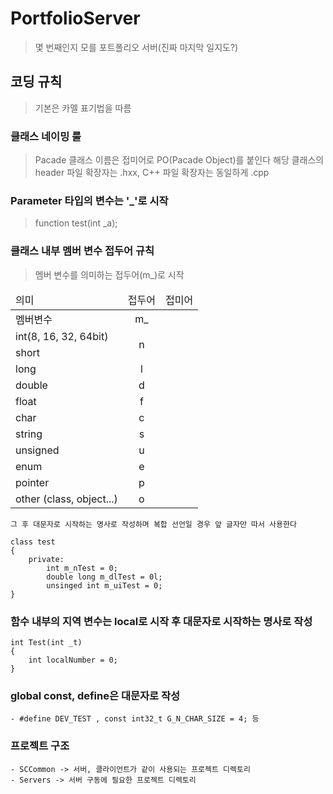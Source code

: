 # PortfolioServer

 > 몇 번째인지 모를 포트폴리오 서버(진짜 마지막 일지도?)

## 코딩 규칙
 > 기본은 카멜 표기법을 따름
 
### 클래스 네이밍 룰
 > Pacade 클래스 이름은 접미어로 PO(Pacade Object)를 붙인다
 > 해당 클래스의 header 파일 확장자는 .hxx, C++ 파일 확장자는 동일하게 .cpp
### Parameter 타입의 변수는 '_'로 시작
 > function test(int _a);

### 클래스 내부 멤버 변수 접두어 규칙
 > 멤버 변수를 의미하는 접두어(m_)로 시작
<table>
	<thead>
		<td>의미</td>
		<td>접두어</td>
		<td>접미어</td>
	</thead>
	<tr>
		<td>멤버변수</td>
		<td align="center">m_</td>
		<td></td>
	</tr>
	<tr>
		<td>int(8, 16, 32, 64bit)</td>
		<td rowspan="2" align="center">n</td>
		<td></td>
	</tr>
	<tr>
		<td>short</td>
		<td></td>
	</tr>
	<tr>
		<td>long</td>
		<td align="center">l</td>
		<td></td>
	</tr>
	<tr>
		<td>double</td>
		<td align="center">d</td>
		<td></td>
	</tr>
	<tr>
		<td>float</td>
		<td align="center">f</td>
		<td></td>
	</tr>
	<tr>
		<td>char</td>
		<td align="center">c</td>
		<td></td>
	</tr>
	<tr>
		<td>string</td>
		<td align="center">s</td>
		<td></td>
	</tr>
	<tr>
		<td>unsigned</td>
		<td align="center">u</td>
		<td></td>
	</tr>
	<tr>
		<td>enum</td>
		<td align="center">e</td>
		<td></td>
	</tr>
	<tr>
		<td>pointer</td>
		<td align="center">p</td>
		<td></td>
	</tr>
	<tr>
		<td>other (class, object...)</td>
		<td align="center">o</td>
		<td></td>
	</tr>
</table>

    그 후 대문자로 시작하는 명사로 작성하며 복합 선언일 경우 앞 글자만 따서 사용한다
    
    class test
	{
        private:
            int m_nTest = 0;
            double long m_dlTest = 0l;
            unsinged int m_uiTest = 0;
	}
    

### 함수 내부의 지역 변수는 local로 시작 후 대문자로 시작하는 명사로 작성
    int Test(int _t)
    {
        int localNumber = 0;
    }

### global const, define은 대문자로 작성
    - #define DEV_TEST , const int32_t G_N_CHAR_SIZE = 4; 등


### 프로젝트 구조
    - SCCommon -> 서버, 클라이언트가 같이 사용되는 프로젝트 디렉토리
    - Servers -> 서버 구동에 필요한 프로젝트 디렉토리
